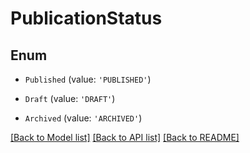 # PublicationStatus


## Enum

* `Published` (value: `'PUBLISHED'`)

* `Draft` (value: `'DRAFT'`)

* `Archived` (value: `'ARCHIVED'`)

[[Back to Model list]](../README.md#documentation-for-models) [[Back to API list]](../README.md#documentation-for-api-endpoints) [[Back to README]](../README.md)
